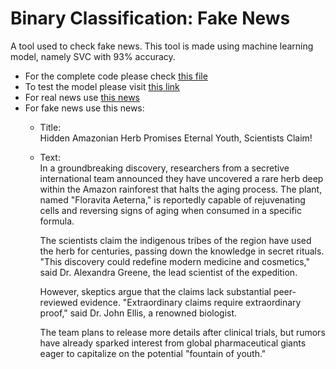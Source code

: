 # Binary Classification: Fake News

A tool used to check fake news. This tool is made using machine learning model, namely SVC with 93% accuracy. 

- For the complete code please check [this file](https://github.com/MaruliHTGL/Binary-Classification-Fake-News/blob/6f4c0d1ad041c49e3b18f864c019b1ff787781c5/Fake%20News%20Classification.ipynb)
- To test the model please visit [this link](https://fakenewschecker.streamlit.app/)
- For real news use [this news](https://www.bbc.com/news/articles/cvg9gvv8lylo)
- For fake news use this news:
  - Title: <br>
    Hidden Amazonian Herb Promises Eternal Youth, Scientists Claim!
  - Text: <br>
    In a groundbreaking discovery, researchers from a secretive international team announced they have uncovered a rare herb deep within the Amazon rainforest that halts the aging process. The plant, named "Floravita Aeterna," is reportedly capable of rejuvenating cells and reversing signs of aging when consumed in a specific formula.
    
    The scientists claim the indigenous tribes of the region have used the herb for centuries, passing down the knowledge in secret rituals. "This discovery could redefine modern medicine and cosmetics," said Dr. Alexandra Greene, the lead scientist of the expedition.
    
    However, skeptics argue that the claims lack substantial peer-reviewed evidence. "Extraordinary claims require extraordinary proof," said Dr. John Ellis, a renowned biologist.
    
    The team plans to release more details after clinical trials, but rumors have already sparked interest from global pharmaceutical giants eager to capitalize on the potential "fountain of youth."
